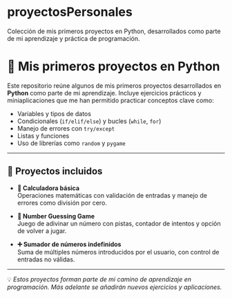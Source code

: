 # proyectosPersonales
Colección de mis primeros proyectos en Python, desarrollados como parte de mi aprendizaje y práctica de programación.

# 📂 Mis primeros proyectos en Python  

Este repositorio reúne algunos de mis primeros proyectos desarrollados en **Python** como parte de mi aprendizaje. Incluye ejercicios prácticos y miniaplicaciones que me han permitido practicar conceptos clave como:  

- Variables y tipos de datos  
- Condicionales (`if/elif/else`) y bucles (`while`, `for`)  
- Manejo de errores con `try/except`  
- Listas y funciones  
- Uso de librerías como `random` y `pygame`  

---

## 🚀 Proyectos incluidos  

- **🧮 Calculadora básica**  
  Operaciones matemáticas con validación de entradas y manejo de errores como división por cero.  

- **🎯 Number Guessing Game**  
  Juego de adivinar un número con pistas, contador de intentos y opción de volver a jugar.  

- **➕ Sumador de números indefinidos**  
  Suma de múltiples números introducidos por el usuario, con control de entradas no válidas.  

---

💡 *Estos proyectos forman parte de mi camino de aprendizaje en programación. Más adelante se añadirán nuevos ejercicios y aplicaciones.*  

